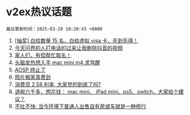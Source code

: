# v2ex热议话题

`最后更新时间：2025-03-28 10:20:43 +0800`

1. [[抽奖] 白给数量 15 名，白给虚拟 visa 卡，先到先得！](https://www.v2ex.com/t/1121515)
1. [今天问界的人打电话的过来让我删除抖音的视频](https://www.v2ex.com/t/1121577)
1. [家人们，有偿帮忙取名！](https://www.v2ex.com/t/1121569)
1. [头脑发热想入手 mac mini m4 求骂醒](https://www.v2ex.com/t/1121410)
1. [AOSP 终止了](https://www.v2ex.com/t/1121473)
1. [照片搬家真费劲](https://www.v2ex.com/t/1121435)
1. [消费贷 2.58 利率, 大家觉的到底了吗?](https://www.v2ex.com/t/1121531)
1. [退税六千多，想花钱： mac mini、 iPad mini、ps5、switch，大家给个建议？](https://www.v2ex.com/t/1121462)
1. [不吐不快: 当今环境下普通人出售自有房或车就是一种修行](https://www.v2ex.com/t/1121587)

